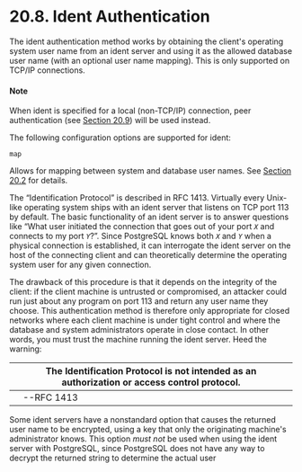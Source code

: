 # 20.8. Ident Authentication

The ident authentication method works by obtaining the client's operating system user name from an ident server and using it as the allowed database user name (with an optional user name mapping). This is only supported on TCP/IP connections.

#### Note

When ident is specified for a local (non-TCP/IP) connection, peer authentication (see [Section 20.9](https://www.postgresql.org/docs/13/auth-peer.html)) will be used instead.

The following configuration options are supported for ident:

`map`

Allows for mapping between system and database user names. See [Section 20.2](https://www.postgresql.org/docs/13/auth-username-maps.html) for details.

The “Identification Protocol” is described in RFC 1413. Virtually every Unix-like operating system ships with an ident server that listens on TCP port 113 by default. The basic functionality of an ident server is to answer questions like “What user initiated the connection that goes out of your port _`X`_ and connects to my port _`Y`_?”. Since PostgreSQL knows both _`X`_ and _`Y`_ when a physical connection is established, it can interrogate the ident server on the host of the connecting client and can theoretically determine the operating system user for any given connection.

The drawback of this procedure is that it depends on the integrity of the client: if the client machine is untrusted or compromised, an attacker could run just about any program on port 113 and return any user name they choose. This authentication method is therefore only appropriate for closed networks where each client machine is under tight control and where the database and system administrators operate in close contact. In other words, you must trust the machine running the ident server. Heed the warning:

|   | The Identification Protocol is not intended as an authorization or access control protocol. |   |
| - | ------------------------------------------------------------------------------------------- | - |
|   | --RFC 1413                                                                                  |   |

Some ident servers have a nonstandard option that causes the returned user name to be encrypted, using a key that only the originating machine's administrator knows. This option _must not_ be used when using the ident server with PostgreSQL, since PostgreSQL does not have any way to decrypt the returned string to determine the actual user

